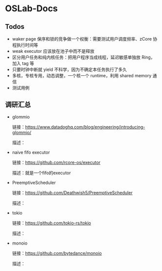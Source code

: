 # OSLab-Docs

## Todos
- waker page 保序和锁的竞争做一个权衡：需要测试用户调度频率、zCore 协程执行时间等
- weak executor 应该放在池子中而不是释放
- 区分用户任务和纯内核任务：把用户程序当成线程，延迟敏感单独放 Ring，加入 tag 等
- 只要时钟中断就 yield 不科学，因为不确定本任务执行了多久
- 多核，专核专用，动态调整，一个核一个 runtime，利用 shared memory 通信
- 测试用例

## 调研汇总
- glommio

     链接：https://www.datadoghq.com/blog/engineering/introducing-glommio/
     
     描述：
- naive fifo executor

     链接：https://github.com/rcore-os/executor
     
     描述：就是一个fifo的executor
- PreemptiveScheduler

  链接：https://github.com/Deathwish5/PreemptiveScheduler
  
  描述：
- tokio

  链接：https://github.com/tokio-rs/tokio
  
  描述：
- monoio

  链接：https://github.com/bytedance/monoio
  
  描述：
